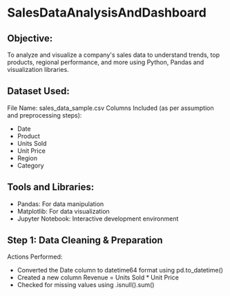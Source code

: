 # SalesDataAnalysisAndDashboard
## Objective:
To analyze and visualize a company's sales data to understand trends, top products, regional performance, and more using Python, Pandas and visualization libraries.

## Dataset Used:
File Name: sales_data_sample.csv
Columns Included (as per assumption and preprocessing steps):
  - Date
  - Product
  - Units Sold
  - Unit Price
  - Region
  - Category
## Tools and Libraries:
  - Pandas: For data manipulation
  - Matplotlib: For data visualization
  - Jupyter Notebook: Interactive development environment
## Step 1: Data Cleaning & Preparation
Actions Performed:
  - Converted the Date column to datetime64 format using pd.to_datetime()
  - Created a new column Revenue = Units Sold * Unit Price
  - Checked for missing values using .isnull().sum()
